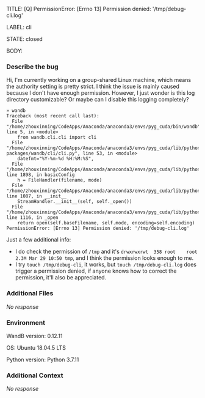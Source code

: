 TITLE:
[Q] PermissionError: [Errno 13] Permission denied: '/tmp/debug-cli.log'

LABEL:
cli

STATE:
closed

BODY:
### Describe the bug

<!--- Description of the issue below  -->
Hi, I'm currently working on a group-shared Linux machine, which means the authority setting is pretty strict. I think the issue is mainly caused because I don't have enough permission. However, I just wonder is this log directory customizable? Or maybe can I disable this logging completely?

<!--- A full traceback of the exception in the quotes below -->
```shell
» wandb
Traceback (most recent call last):
  File "/home/zhouxinning/CodeApps/Anaconda/anaconda3/envs/pyg_cuda/bin/wandb", line 5, in <module>
    from wandb.cli.cli import cli
  File "/home/zhouxinning/CodeApps/Anaconda/anaconda3/envs/pyg_cuda/lib/python3.7/site-packages/wandb/cli/cli.py", line 53, in <module>
    datefmt="%Y-%m-%d %H:%M:%S",
  File "/home/zhouxinning/CodeApps/Anaconda/anaconda3/envs/pyg_cuda/lib/python3.7/logging/__init__.py", line 1898, in basicConfig
    h = FileHandler(filename, mode)
  File "/home/zhouxinning/CodeApps/Anaconda/anaconda3/envs/pyg_cuda/lib/python3.7/logging/__init__.py", line 1087, in __init__
    StreamHandler.__init__(self, self._open())
  File "/home/zhouxinning/CodeApps/Anaconda/anaconda3/envs/pyg_cuda/lib/python3.7/logging/__init__.py", line 1116, in _open
    return open(self.baseFilename, self.mode, encoding=self.encoding)
PermissionError: [Errno 13] Permission denied: '/tmp/debug-cli.log'
```
Just a few additional info:
- I do check the permission of `/tmp` and it's `drwxrwxrwt  358 root    root    2.3M Mar 29 10:50 tmp`, and I think the permission looks enough to me.
- I try `touch /tmp/debug-cli`, it works, but `touch /tmp/debug-cli.log` does trigger a permission denied, if anyone knows how to correct the permission, it'll also be appreciated.

### Additional Files

_No response_

### Environment

WandB version: 0.12.11

OS: Ubuntu 18.04.5 LTS

Python version: Python 3.7.11



### Additional Context

_No response_

